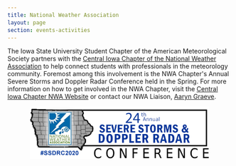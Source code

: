 ```yaml
---
title: National Weather Association
layout: page
section: events-activities
---
```


The Iowa State University Student Chapter of the American Meteorological Society partners with the [Central Iowa Chapter of the National Weather Association](http://www.iowa-nwa.com/) to help connect students with professionals in the meteorology community. Foremost among this involvement is the NWA Chapter's Annual Severe Storms and Doppler Radar Conference held in the Spring.
For more information on how to get involved in the NWA Chapter, visit the [Central Iowa Chapter NWA Website](http://www.iowa-nwa.com/) or contact our NWA Liaison, [Aaryn Graeve](mailto:agraeve@iastate.edu).

<div style="text-align: center;"><img src="https://github.com/isuams/isuams/blob/master/uploads/images/2020_Logo_Basic.png?raw=true" alt="NWA Conference Logo 2020" style="width:80%;"></div>
